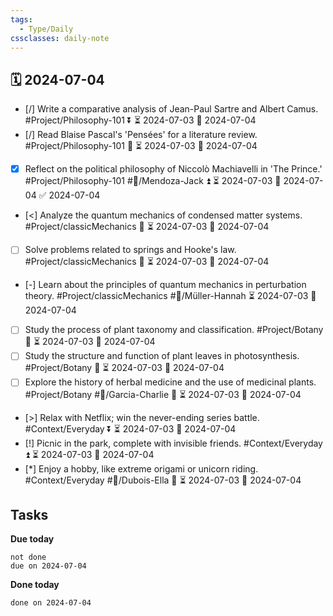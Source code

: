```yaml
---
tags:
  - Type/Daily
cssclasses: daily-note
---
```


## 🗓️ 2024-07-04

- [/] Write a comparative analysis of Jean-Paul Sartre and Albert Camus. #Project/Philosophy-101 ⏬ ⏳ 2024-07-03 📅 2024-07-04
- [/] Read Blaise Pascal's 'Pensées' for a literature review. #Project/Philosophy-101 🔽 ⏳ 2024-07-03 📅 2024-07-04
- [x] Reflect on the political philosophy of Niccolò Machiavelli in 'The Prince.' #Project/Philosophy-101 #👤/Mendoza-Jack ⏫ ⏳ 2024-07-03 📅 2024-07-04 ✅ 2024-07-04
- [<] Analyze the quantum mechanics of condensed matter systems. #Project/classicMechanics 🔽 ⏳ 2024-07-03 📅 2024-07-04
- [ ] Solve problems related to springs and Hooke's law. #Project/classicMechanics 🔼 ⏳ 2024-07-03 📅 2024-07-04
- [-] Learn about the principles of quantum mechanics in perturbation theory. #Project/classicMechanics #👤/Müller-Hannah ⏳ 2024-07-03 📅 2024-07-04
- [ ] Study the process of plant taxonomy and classification. #Project/Botany 🔼 ⏳ 2024-07-03 📅 2024-07-04
- [ ] Study the structure and function of plant leaves in photosynthesis. #Project/Botany 🔺 ⏳ 2024-07-03 📅 2024-07-04
- [ ] Explore the history of herbal medicine and the use of medicinal plants. #Project/Botany #👤/Garcia-Charlie 🔼 ⏳ 2024-07-03 📅 2024-07-04
- [>] Relax with Netflix; win the never-ending series battle. #Context/Everyday ⏬ ⏳ 2024-07-03 📅 2024-07-04
- [!] Picnic in the park, complete with invisible friends. #Context/Everyday ⏫ ⏳ 2024-07-03 📅 2024-07-04
- [*] Enjoy a hobby, like extreme origami or unicorn riding. #Context/Everyday #👤/Dubois-Ella 🔼 ⏳ 2024-07-03 📅 2024-07-04

## Tasks

**Due today**

```tasks
not done
due on 2024-07-04
```

**Done today**

```tasks
done on 2024-07-04
```
            